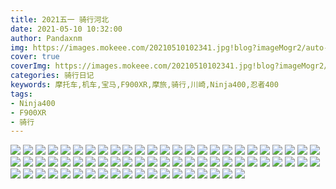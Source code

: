 ```yaml
---
title: 2021五一 骑行河北
date: 2021-05-10 10:32:00
author: Pandaxnm
img: https://images.mokeee.com/20210510102341.jpg!blog?imageMogr2/auto-orient
cover: true
coverImg: https://images.mokeee.com/20210510102341.jpg!blog?imageMogr2/auto-orient
categories: 骑行日记
keywords: 摩托车,机车,宝马,F900XR,摩旅,骑行,川崎,Ninja400,忍者400
tags:
- Ninja400
- F900XR
- 骑行
---
```

![](https://images.mokeee.com/20210510102341.jpg!blog?imageMogr2/auto-orient)
![](https://images.mokeee.com/20210510102433.JPG!blog?imageMogr2/auto-orient)
![](https://images.mokeee.com/20210510102432.JPG!blog?imageMogr2/auto-orient)
![](https://images.mokeee.com/20210510102431.JPG!blog?imageMogr2/auto-orient)
![](https://images.mokeee.com/20210510102430.JPG!blog?imageMogr2/auto-orient)
![](https://images.mokeee.com/20210510102429.JPG!blog?imageMogr2/auto-orient)
![](https://images.mokeee.com/20210510102428.JPG!blog?imageMogr2/auto-orient)
![](https://images.mokeee.com/20210510102427.JPG!blog?imageMogr2/auto-orient)
![](https://images.mokeee.com/20210510102426.JPG!blog?imageMogr2/auto-orient)
![](https://images.mokeee.com/20210510102425.JPG!blog?imageMogr2/auto-orient)
![](https://images.mokeee.com/20210510102424.JPG!blog?imageMogr2/auto-orient)
![](https://images.mokeee.com/20210510102423.JPG!blog?imageMogr2/auto-orient)
![](https://images.mokeee.com/20210510102421.JPG!blog?imageMogr2/auto-orient)
![](https://images.mokeee.com/20210510102420.JPG!blog?imageMogr2/auto-orient)
![](https://images.mokeee.com/20210510102419.JPG!blog?imageMogr2/auto-orient)
![](https://images.mokeee.com/20210510102418.JPG!blog?imageMogr2/auto-orient)
![](https://images.mokeee.com/20210510102417.JPG!blog?imageMogr2/auto-orient)
![](https://images.mokeee.com/20210510102413.JPG!blog?imageMogr2/auto-orient)
![](https://images.mokeee.com/20210510102414.JPG!blog?imageMogr2/auto-orient)
![](https://images.mokeee.com/20210510102415.JPG!blog?imageMogr2/auto-orient)
![](https://images.mokeee.com/20210510102416.JPG!blog?imageMogr2/auto-orient)
![](https://images.mokeee.com/20210510102412.JPG!blog?imageMogr2/auto-orient)
![](https://images.mokeee.com/20210510102411.JPG!blog?imageMogr2/auto-orient)
![](https://images.mokeee.com/20210510102410.JPG!blog?imageMogr2/auto-orient)
![](https://images.mokeee.com/20210510102409.JPG!blog?imageMogr2/auto-orient)
![](https://images.mokeee.com/20210510102408.JPG!blog?imageMogr2/auto-orient)
![](https://images.mokeee.com/20210510102407.JPG!blog?imageMogr2/auto-orient)
![](https://images.mokeee.com/20210510102406.JPG!blog?imageMogr2/auto-orient)
![](https://images.mokeee.com/20210510102405.JPG!blog?imageMogr2/auto-orient)
![](https://images.mokeee.com/20210510102401.jpg!blog?imageMogr2/auto-orient)
![](https://images.mokeee.com/20210510102402.JPG!blog?imageMogr2/auto-orient)
![](https://images.mokeee.com/20210510102403.JPG!blog?imageMogr2/auto-orient)
![](https://images.mokeee.com/20210510102404.JPG!blog?imageMogr2/auto-orient)
![](https://images.mokeee.com/20210510102400.JPG!blog?imageMogr2/auto-orient)
![](https://images.mokeee.com/20210510102359.jpg!blog?imageMogr2/auto-orient)
![](https://images.mokeee.com/20210510102358.jpg!blog?imageMogr2/auto-orient)
![](https://images.mokeee.com/20210510102357.jpg!blog?imageMogr2/auto-orient)
![](https://images.mokeee.com/20210510102356.jpg!blog?imageMogr2/auto-orient)
![](https://images.mokeee.com/20210510102355.jpg!blog?imageMogr2/auto-orient)
![](https://images.mokeee.com/20210510102354.jpg!blog?imageMogr2/auto-orient)
![](https://images.mokeee.com/20210510102353.jpg!blog?imageMogr2/auto-orient)
![](https://images.mokeee.com/20210510102352.jpg!blog?imageMogr2/auto-orient)
![](https://images.mokeee.com/20210510102351.jpg!blog?imageMogr2/auto-orient)
![](https://images.mokeee.com/20210510102350.jpg!blog?imageMogr2/auto-orient)
![](https://images.mokeee.com/20210510102349.jpg!blog?imageMogr2/auto-orient)
![](https://images.mokeee.com/20210510102348.jpg!blog?imageMogr2/auto-orient)
![](https://images.mokeee.com/20210510102347.jpg!blog?imageMogr2/auto-orient)
![](https://images.mokeee.com/20210510102346.JPG!blog?imageMogr2/auto-orient)
![](https://images.mokeee.com/20210510102345.JPG!blog?imageMogr2/auto-orient)
![](https://images.mokeee.com/20210510102400.JPG!blog?imageMogr2/auto-orient)
![](https://images.mokeee.com/20210510102359.jpg!blog?imageMogr2/auto-orient)
![](https://images.mokeee.com/20210510102358.jpg!blog?imageMogr2/auto-orient)
![](https://images.mokeee.com/20210510102357.jpg!blog?imageMogr2/auto-orient)
![](https://images.mokeee.com/20210510102356.jpg!blog?imageMogr2/auto-orient)
![](https://images.mokeee.com/20210510102355.jpg!blog?imageMogr2/auto-orient)
![](https://images.mokeee.com/20210510102354.jpg!blog?imageMogr2/auto-orient)
![](https://images.mokeee.com/20210510102353.jpg!blog?imageMogr2/auto-orient)
![](https://images.mokeee.com/20210510102352.jpg!blog?imageMogr2/auto-orient)
![](https://images.mokeee.com/20210510102351.jpg!blog?imageMogr2/auto-orient)
![](https://images.mokeee.com/20210510102350.jpg!blog?imageMogr2/auto-orient)
![](https://images.mokeee.com/20210510102349.jpg!blog?imageMogr2/auto-orient)
![](https://images.mokeee.com/20210510102348.jpg!blog?imageMogr2/auto-orient)
![](https://images.mokeee.com/20210510102347.jpg!blog?imageMogr2/auto-orient)
![](https://images.mokeee.com/20210510102346.JPG!blog?imageMogr2/auto-orient)
![](https://images.mokeee.com/20210510102345.JPG!blog?imageMogr2/auto-orient)
![](https://images.mokeee.com/20210510102344.jpg!blog?imageMogr2/auto-orient)
![](https://images.mokeee.com/20210510102343.JPG!blog?imageMogr2/auto-orient)
![](https://images.mokeee.com/20210510102342.JPG!blog?imageMogr2/auto-orient)
![](https://images.mokeee.com/20210510102340.jpg!blog?imageMogr2/auto-orient)


